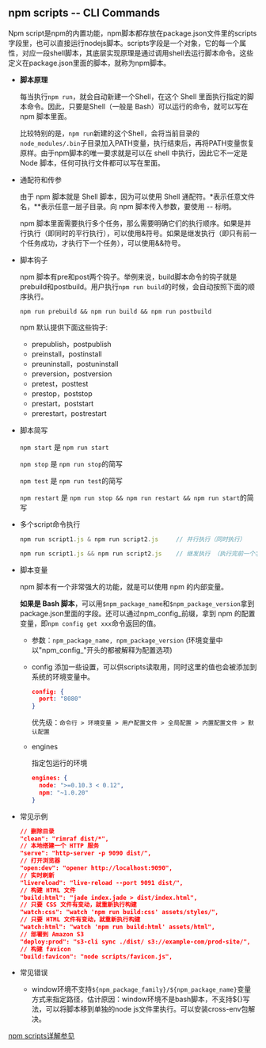 ## npm scripts -- CLI Commands

Npm script是npm的内置功能，npm脚本都存放在package.json文件里的scripts字段里，也可以直接运行nodejs脚本。scripts字段是一个对象，它的每一个属性，对应一段shell脚本，其底层实现原理是通过调用shell去运行脚本命令。这些定义在package.json里面的脚本，就称为npm脚本。

* **脚本原理**

  每当执行`npm run`，就会自动新建一个Shell，在这个 Shell 里面执行指定的脚本命令。因此，只要是Shell（一般是 Bash）可以运行的命令，就可以写在npm 脚本里面。
  
  比较特别的是，`npm run`新建的这个Shell，会将当前目录的`node_modules/.bin`子目录加入PATH变量，执行结束后，再将PATH变量恢复原样。由于npm脚本的唯一要求就是可以在 shell 中执行，因此它不一定是Node 脚本，任何可执行文件都可以写在里面。

* 通配符和传参

  由于 npm 脚本就是 Shell 脚本，因为可以使用 Shell 通配符。*表示任意文件名，**表示任意一层子目录。向 npm 脚本传入参数，要使用 -- 标明。

  npm 脚本里面需要执行多个任务，那么需要明确它们的执行顺序。如果是并行执行（即同时的平行执行），可以使用&符号。如果是继发执行（即只有前一个任务成功，才执行下一个任务），可以使用&&符号。

* 脚本钩子

  npm 脚本有pre和post两个钩子。举例来说，build脚本命令的钩子就是prebuild和postbuild。用户执行`npm run build`的时候，会自动按照下面的顺序执行。
  
  `npm run prebuild && npm run build && npm run postbuild`

  npm 默认提供下面这些钩子:

  - prepublish，postpublish
  - preinstall，postinstall
  - preuninstall，postuninstall
  - preversion，postversion
  - pretest，posttest
  - prestop，poststop
  - prestart，poststart
  - prerestart，postrestart

* 脚本简写

  `npm start` 是 `npm run start`

  `npm stop` 是 `npm run stop`的简写

  `npm test` 是 `npm run test`的简写

  `npm restart` 是 `npm run stop && npm run restart && npm run start`的简写

* 多个script命令执行

  ```js
  npm run script1.js & npm run script2.js     // 并行执行（同时执行）

  npm run script1.js && npm run script2.js    // 继发执行 （执行完前一个才执行下一个）
  ```

* 脚本变量

  npm 脚本有一个非常强大的功能，就是可以使用 npm 的内部变量。
  
  **如果是 Bash 脚本**，可以用`$npm_package_name`和`$npm_package_version`拿到package.json里面的字段。还可以通过npm_config_前缀，拿到 npm 的配置变量，即`npm config get xxx`命令返回的值。

  - 参数：`npm_package_name, npm_package_version` (环境变量中以"npm_config_"开头的都被解释为配置选项)

  - config 添加一些设置，可以供scripts读取用，同时这里的值也会被添加到系统的环境变量中。

    ```json
    config: {
      port: "8080"
    }
    ```

    优先级：`命令行 > 环境变量 > 用户配置文件 > 全局配置 > 内置配置文件 > 默认配置`

  - engines  

    指定包运行的环境

    ```json
    engines: {
      node: ">=0.10.3 < 0.12",
      npm: "~1.0.20"
    }
    ```

* 常见示例

  ```json
  // 删除目录
  "clean": "rimraf dist/*",
  // 本地搭建一个 HTTP 服务
  "serve": "http-server -p 9090 dist/",
  // 打开浏览器
  "open:dev": "opener http://localhost:9090",
  // 实时刷新
  "livereload": "live-reload --port 9091 dist/",
  // 构建 HTML 文件
  "build:html": "jade index.jade > dist/index.html",
  // 只要 CSS 文件有变动，就重新执行构建
  "watch:css": "watch 'npm run build:css' assets/styles/",
  // 只要 HTML 文件有变动，就重新执行构建
  "watch:html": "watch 'npm run build:html' assets/html",
  // 部署到 Amazon S3
  "deploy:prod": "s3-cli sync ./dist/ s3://example-com/prod-site/",
  // 构建 favicon
  "build:favicon": "node scripts/favicon.js",
  ```

* 常见错误

  - window环境不支持`${npm_package_family}/${npm_package_name}`变量方式来指定路径，估计原因：window环境不是bash脚本，不支持${}写法，可以将脚本移到单独的node js文件里执行。可以安装cross-env包解决。

[npm scripts详解参见](http://www.ruanyifeng.com/blog/2016/10/npm_scripts.html)